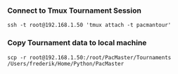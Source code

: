 
### Connect to Tmux Tournament Session
```shell
ssh -t root@192.168.1.50 'tmux attach -t pacmantour'
```
### Copy Tournament data to local machine
```shell
scp -r root@192.168.1.50:/root/PacMaster/Tournaments /Users/frederik/Home/Python/PacMaster
```